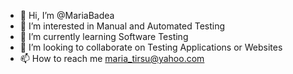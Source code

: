 - 👋 Hi, I’m @MariaBadea
- 👀 I’m interested in Manual and Automated Testing
- 🌱 I’m currently learning Software Testing
- 💞️ I’m looking to collaborate on Testing Applications or Websites
- 📫 How to reach me maria_tirsu@yahoo.com

<!---
MariaBadea/Gynia - Private Hospital is a ✨ special ✨ repository because its `README.md` (this file) appears on your GitHub profile.
You can click the Preview link to take a look at your changes.
--->
